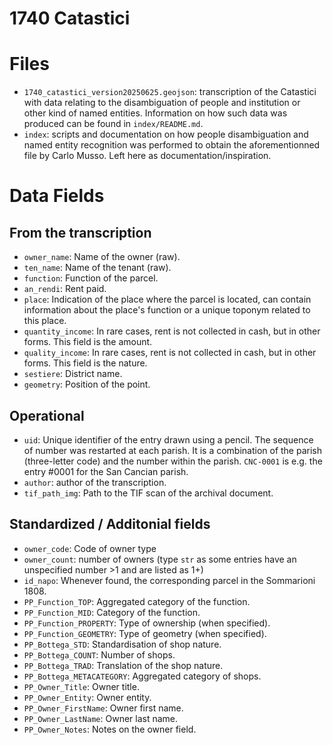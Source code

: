 # 1740 Catastici

# Files
* `1740_catastici_version20250625.geojson`: transcription of the Catastici with data relating to the disambiguation of people and institution or other kind of named entities. Information on how such data was produced can be found in `index/README.md`.
* `index`: scripts and documentation on how people disambiguation and named entity recognition was performed to obtain the aforementionned file by Carlo Musso. Left here as documentation/inspiration.


# Data Fields

## From the transcription

-  `owner_name`: Name of the owner (raw).
-  `ten_name`: Name of the tenant (raw).
-  `function`: Function of the parcel.
-  `an_rendi`: Rent paid.
-  `place`: Indication of the place where the parcel is located, can contain information about the place's function or a unique toponym related to this place.
- `quantity_income`: In rare cases, rent is not collected in cash, but in other forms. This field is the amount.
- `quality_income`: In rare cases, rent is not collected in cash, but in other forms. This field is the nature.
- `sestiere`: District name.
- `geometry`: Position of the point.

  
## Operational

- `uid`: Unique identifier of the entry drawn using a pencil. The sequence of number was restarted at each parish. It is a combination of the parish (three-letter code) and the number within the parish. `CNC-0001` is e.g. the entry #0001 for the San Cancian parish.
- `author`: author of the transcription.
- `tif_path_img`: Path to the TIF scan of the archival document.

## Standardized / Additonial fields

- `owner_code`: Code of owner type
- `owner_count`: number of owners (type `str` as some entries have an unspecified number >1 and are listed as 1+)
- `id_napo`: Whenever found, the corresponding parcel in the Sommarioni 1808.
- `PP_Function_TOP`: Aggregated category of the function.
- `PP_Function_MID`: Category of the function.
- `PP_Function_PROPERTY`: Type of ownership (when specified).
- `PP_Function_GEOMETRY`: Type of geometry (when specified).
- `PP_Bottega_STD`: Standardisation of shop nature.
- `PP_Bottega_COUNT`: Number of shops.
- `PP_Bottega_TRAD`: Translation of the shop nature.
- `PP_Bottega_METACATEGORY`: Aggregated category of shops.
- `PP_Owner_Title`: Owner title.
- `PP_Owner_Entity`: Owner entity.
- `PP_Owner_FirstName`: Owner first name.
- `PP_Owner_LastName`: Owner last name.
- `PP_Owner_Notes`: Notes on the owner field.
